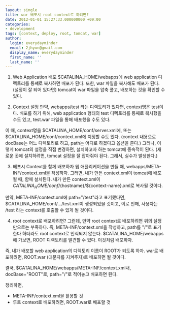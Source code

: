```yaml
---
layout: single
title: war 배포시 root context로 하려면?
date: 2012-01-01 15:27:33.000000000 +09:00
categories:
- development
tags: [context, deploy, root, tomcat, war]
author:
  login: everydayminder
  email: 2jhyun@gmail.com
  display_name: everydayminder
  first_name: ''
  last_name: ''
---
```

1. Web Application 배포
$CATALINA_HOME/webapps에 web application 디렉토리를 통쨰로 복사하면 배포가 된다.
또한, war 파일을 복사해도 배포가 된다. (설정이 잘 되어 있다면) tomcat이 war 파일을 압축 풀고,
배포하는 것을 확인할 수 있다.

2. Context 설정
만약, webapps/test 라는 디렉토리가 있다면, context명은 test이다.
배포를 하기 위해, web application 형태의 test 디렉토리를 통째로 복사했을 수도 있고,
test.war 파일을 통해 배포했을 수도 있다.

이 때, context명을 $CATALINA_HOME/conf/server.xml에, 또는 $CATALINA_HOME/conf/context.xml에
지정할 수도 있다. (context 내용으로 docBase는 어느 디렉토리로 하고, path는 어디로 하겠다고 옵션을 준다.)
그러나, 이렇게 tomcat의 설정을 직접 변경하면, 설치하고자 하는 tomcat에 종속적이 된다. 
(새로운 곳에 설치하려면, tomcat 설정을 잘 잡아줘야 된다. 그래서, 실수가 발생한다.)

3. 배포시 Context를 함께 배포하자
웹 애플리케이션을 만들 때, webapps/META-INF/context.xml을 작성하자.
그러면, 내가 만든 context.xml이 tomcat에 배포될 때, 함께 설치된다.
내가 만든 context.xml이 $CATALINA_HOME/conf/${hostname}/${context-name}.xml로 복사될 것이다.

만약, META-INF/context.xml에 path="/test"라고 표기했다면,
$CATALINA_HOME/conf/.../test.xml이 생성되었을 것이고,
이로 인해, 사용자는 /test 라는 context를 호출할 수 있게 될 것이다.

4. root context로 배포하려면?
그런데, 만약 root context로 배포하려면 위의 설정만으로는 부족하다.
즉, META-INF/context.xml을 작성하고, path를 "/"로 표기한다 하더라도 root context로 인식되지 않는다.
$CATALINA_HOME/webapps에 가보면, ROOT 디렉토리를 발견할 수 있다.
이것처럼 배포하자.

즉, 내가 배포할 web application의 디렉토리 이름이 ROOT가 되도록 하자.
war로 배포하려면, ROOT.war (대문자를 지켜주자)로 배포하면 될 것이다.

결국, $CATALINA_HOME/webapps/META-INF/context.xml내,
docBase="ROOT"로, path="/"로 적어놓고 배포하면 된다.

정리하면,
- META-INF/context.xml을 활용할 것
- 루트 context로 배포하려면, ROOT.war로 배포할 것


